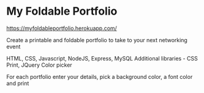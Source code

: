 # My Foldable Portfolio

https://myfoldableportfolio.herokuapp.com/

Create a printable and foldable portfolio to take to your next networking event

HTML, CSS, Javascript, NodeJS, Express, MySQL
Additional libraries - CSS Print, JQuery Color picker

For each portfolio enter your details, pick a background color, a font color and print 
